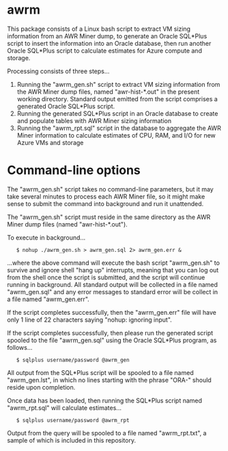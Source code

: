 # awrm
This package consists of a Linux bash script to extract VM sizing information from an AWR Miner dump, to generate an Oracle SQL\*Plus script to insert the information into an Oracle database, then run another Oracle SQL\*Plus script to calculate estimates for Azure compute and storage.

Processing consists of three steps...

1. Running the "awrm_gen.sh" script to extract VM sizing information from the AWR Miner dump files, named "awr-hist-\*.out" in the present working directory.  Standard output emitted from the script comprises a generated Oracle SQL*Plus script.
2. Running the generated SQL\*Plus script in an Oracle database to create and populate tables with AWR Miner sizing information
3. Running the "awrm_rpt.sql" script in the database to aggregate the AWR Miner information to calculate estimates of CPU, RAM, and I/O for new Azure VMs and storage

# Command-line options
The "awrm_gen.sh" script takes no command-line parameters, but it may take several minutes to process each AWR Miner file, so it might make sense to submit the command into background and run it unattended.

The "awrm_gen.sh" script must reside in the same directory as the AWR Miner dump files (named "awr-hist-\*.out").

To execute in background...

       $ nohup ./awrm_gen.sh > awrm_gen.sql 2> awrm_gen.err &
       
...where the above command will execute the bash script "awrm_gen.sh" to survive and ignore shell "hang up" interrupts, meaning that you can log out from the shell once the script is submitted, and the script will continue running in background.  All standard output will be collected in a file named "awrm_gen.sql" and any error messages to standard error will be collect in a file named "awrm_gen.err".

If the script completes successfully, then the "awrm_gen.err" file will have only 1 line of 22 characters saying "nohup: ignoring input".

If the script completes successfully, then please run the generated script spooled to the file "awrm_gen.sql" using the Oracle SQL*Plus program, as follows...

       $ sqlplus username/password @awrm_gen

All output from the SQL\*Plus script will be spooled to a file named "awrm_gen.lst", in which no lines starting with the phrase "ORA-" should reside upon completion.

Once data has been loaded, then running the SQL\*Plus script named "awrm_rpt.sql" will calculate estimates...

       $ sqlplus username/password @awrm_rpt

Output from the query will be spooled to a file named "awrm_rpt.txt", a sample of which is included in this repository.
